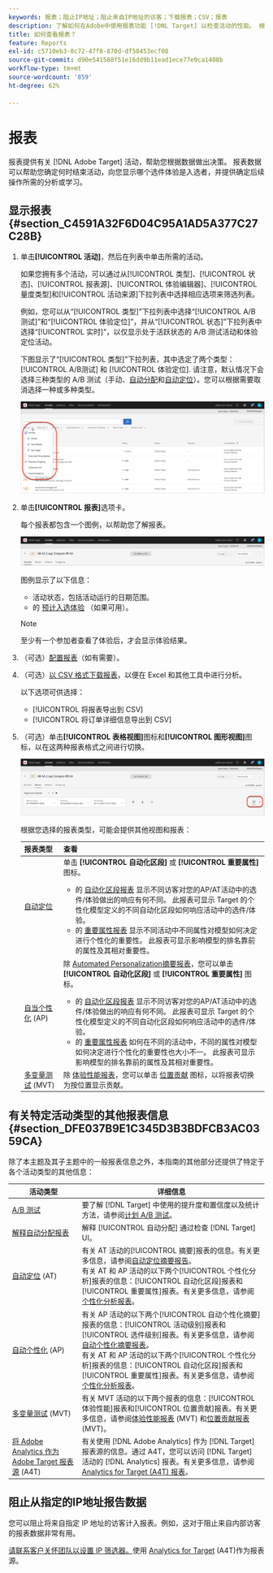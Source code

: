```yaml
---
keywords: 报表；阻止IP地址；阻止来自IP地址的访客；下载报表；CSV；报表
description: 了解如何在Adobe中使用报表功能 [!DNL Target] 以检查活动的性能。 根据您的数据做出更好的决策，以提高ROI。
title: 如何查看报表？
feature: Reports
exl-id: c5710eb3-0c72-47f8-870d-df50453ecf08
source-git-commit: d90e541588f51e16dd9b11ead1ece77e9ca1408b
workflow-type: tm+mt
source-wordcount: '859'
ht-degree: 62%

---
```


# 报表

报表提供有关 [!DNL Adobe Target] 活动，帮助您根据数据做出决策。 报表数据可以帮助您确定何时结束活动，向您显示哪个选件体验是入选者，并提供确定后续操作所需的分析或学习。

## 显示报表 {#section_C4591A32F6D04C95A1AD5A377C27C28B}

1. 单击&#x200B;**[!UICONTROL 活动]**，然后在列表中单击所需的活动。

   如果您拥有多个活动，可以通过从[!UICONTROL 类型]、[!UICONTROL 状态]、[!UICONTROL 报表源]、[!UICONTROL 体验编辑器]、[!UICONTROL 量度类型]和[!UICONTROL 活动来源]下拉列表中选择相应选项来筛选列表。

   例如，您可以从“[!UICONTROL 类型]”下拉列表中选择“[!UICONTROL A/B 测试]”和“[!UICONTROL 体验定位]”，并从“[!UICONTROL 状态]”下拉列表中选择“[!UICONTROL 实时]”，以仅显示处于活跃状态的 A/B 测试活动和体验定位活动。

   下图显示了“[!UICONTROL 类型]”下拉列表，其中选定了两个类型： [!UICONTROL A/B测试] 和 [!UICONTROL 体验定位]. 请注意，默认情况下会选择三种类型的 A/B 测试（手动、[自动分配](/help/main/c-activities/automated-traffic-allocation/automated-traffic-allocation.md)和[自动定位](/help/main/c-activities/auto-target/auto-target-to-optimize.md)）。您可以根据需要取消选择一种或多种类型。

   ![按类型筛选报表](/help/main/c-reports/assets/report_filters-new.png)

1. 单击&#x200B;**[!UICONTROL 报表]**&#x200B;选项卡。

   每个报表都包含一个图例，以帮助您了解报表。

   ![报表图例](/help/main/c-reports/assets/report_menu_bar-new.png)

   图例显示了以下信息：

   * 活动状态，包括活动运行的日期范围。
   * 的 [预计入选体验](/help/main/c-activities/automated-traffic-allocation/determine-winner.md) （如果可用）。

   >[!NOTE]
   >
   >至少有一个参加者查看了体验后，才会显示体验结果。

1. （可选）[配置报表](/help/main/c-reports/c-report-settings/report-settings.md#concept_4BB6A7FDAB6F4806A632F9CD989B8BFA)（如有需要）。
1. （可选）[以 CSV 格式下载报表](/help/main/c-reports/c-report-settings/downloading-data-in-csv-file.md)，以便在 Excel 和其他工具中进行分析。

   以下选项可供选择：

   * [!UICONTROL 将报表导出到 CSV]
   * [!UICONTROL 将订单详细信息导出到 CSV]

1. （可选）单击&#x200B;**[!UICONTROL 表格视图]**&#x200B;图标和&#x200B;**[!UICONTROL 图形视图]**&#x200B;图标，以在这两种报表格式之间进行切换。

   ![表格和图形视图图标](/help/main/c-reports/assets/table-and-graph-icons.png)

   根据您选择的报表类型，可能会提供其他视图和报表：

   | 报表类型 | 查看 |
   | --- | --- |
   | [自动定位](/help/main/c-activities/auto-target/auto-target-to-optimize.md) | 单击 **[!UICONTROL 自动化区段]** 或 **[!UICONTROL 重要属性]** 图标。<ul><li>的 [自动化区段报表](/help/main/c-reports/c-personalization-insights-reports/automated-segments-report.md) 显示不同访客对您的AP/AT活动中的选件/体验做出的响应有何不同。 此报表可显示 Target 的个性化模型定义的不同自动化区段如何响应活动中的选件/体验。</li><li>的 [重要属性报表](/help/main/c-reports/c-personalization-insights-reports/important-attributes-report.md) 显示不同活动中不同属性对模型如何决定进行个性化的重要性。 此报表可显示影响模型的排名靠前的属性及其相对重要性。</li></ul> |
   | [自当个性化](/help/main/c-activities/t-automated-personalization/automated-personalization.md) (AP) | 除 [Automated Personalization摘要报表](/help/main/c-reports/personalization-reports/reports-ap.md)，您可以单击 **[!UICONTROL 自动化区段]** 或 **[!UICONTROL 重要属性]** 图标。<ul><li>的 [自动化区段报表](/help/main/c-reports/c-personalization-insights-reports/automated-segments-report.md) 显示不同访客对您的AP/AT活动中的选件/体验做出的响应有何不同。 此报表可显示 Target 的个性化模型定义的不同自动化区段如何响应活动中的选件/体验。</li><li>的 [重要属性报表](/help/main/c-reports/c-personalization-insights-reports/important-attributes-report.md) 如何在不同的活动中，不同的属性对模型如何决定进行个性化的重要性也大小不一。 此报表可显示影响模型的排名靠前的属性及其相对重要性。</li></ul> |
   | [多变量测试](/help/main/c-activities/c-multivariate-testing/multivariate-testing.md) (MVT) | 除 [体验性能报表](/help/main/c-reports/multivariate-test-reports/experience-performance-report.md)，您可以单击 [位置贡献](/help/main/c-reports/multivariate-test-reports/location-contribution-report.md) 图标，以将报表切换为按位置显示贡献。 |

## 有关特定活动类型的其他报表信息 {#section_DFE037B9E1C345D3B3BDFCB3AC0359CA}

除了本主题及其子主题中的一般报表信息之外，本指南的其他部分还提供了特定于各个活动类型的其他信息：

| 活动类型 | 详细信息 |
|--- |--- |
| [A/B 测试](/help/main/c-activities/t-test-ab/test-ab.md) | 要了解 [!DNL Target] 中使用的提升度和置信度以及统计方法，请参阅[计划 A/B 测试](/help/main/c-activities/t-test-ab/sample-size-determination.md)。 |
| [解释自动分配报表](/help/main/c-activities/automated-traffic-allocation/determine-winner.md) | 解释 [!UICONTROL 自动分配] 通过检查 [!DNL Target] UI。 |
| [自动定位](/help/main/c-activities/auto-target/auto-target-to-optimize.md) (AT) | 有关 AT 活动的[!UICONTROL 摘要]报表的信息。有关更多信息，请参阅[自动定位摘要报告](/help/main/c-reports/personalization-reports/auto-target-summary-report.md)。<br>有关 AT 和 AP 活动的以下两个[!UICONTROL 个性化分析]报表的信息：[!UICONTROL 自动化区段]报表和[!UICONTROL 重要属性]报表。有关更多信息，请参阅[个性化分析报表](/help/main/c-reports/c-personalization-insights-reports/personalization-insights-reports.md)。 |
| [自动个性化](/help/main/c-activities/t-automated-personalization/automated-personalization.md) (AP) | 有关 AP 活动的以下两个[!UICONTROL 自动个性化摘要]报表的信息：[!UICONTROL 活动级别]报表和[!UICONTROL 选件级别]报表。有关更多信息，请参阅[自动个性化摘要报表](/help/main/c-reports/personalization-reports/reports-ap.md)。<br>有关 AT 和 AP 活动的以下两个[!UICONTROL 个性化分析]报表的信息：[!UICONTROL 自动化区段]报表和[!UICONTROL 重要属性]报表。有关更多信息，请参阅[个性化分析报表](/help/main/c-reports/c-personalization-insights-reports/personalization-insights-reports.md)。 |
| [多变量测试](/help/main/c-activities/c-multivariate-testing/multivariate-testing.md) (MVT) | 有关 MVT 活动的以下两个报表的信息：[!UICONTROL 体验性能]报表和[!UICONTROL 位置贡献]报表。有关更多信息，请参阅[体验性能报表](/help/main/c-reports/multivariate-test-reports/experience-performance-report.md) (MVT) 和[位置贡献报表](/help/main/c-reports/multivariate-test-reports/location-contribution-report.md) (MVT)。 |
| [将 Adobe Analytics 作为 Adobe Target 报表源](/help/main/c-integrating-target-with-mac/a4t/a4t.md) (A4T) | 有关使用 [!DNL Adobe Analytics] 作为 [!DNL Target] 报表源的信息。通过 A4T，您可以访问 [!DNL Target] 活动的 [!DNL Analytics] 报表。有关更多信息，请参阅 [Analytics for Target (A4T) 报表](/help/main/c-reports/analytics-for-target-a4t-reporting.md)。 |

## 阻止从指定的IP地址报告数据

您可以阻止将来自指定 IP 地址的访客计入报表。例如，这对于阻止来自内部访客的报表数据非常有用。

[请联系客户关怀团队以设置 IP 筛选器。](/help/main/cmp-resources-and-contact-information.md#reference_ACA3391A00EF467B87930A450050077C)使用 [Analytics for Target](/help/main/c-integrating-target-with-mac/a4t/a4t.md#concept_7540C8C04259434AB6EE33B09F47A1DE) (A4T)作为报表源。
